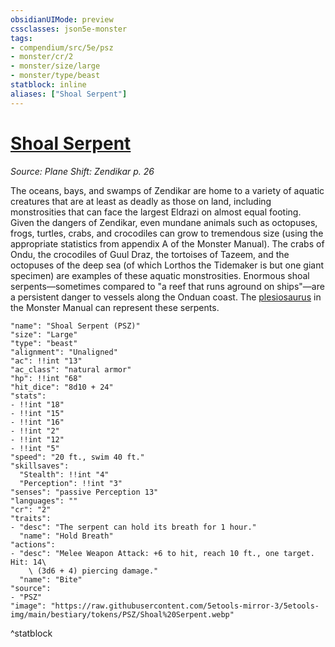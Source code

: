 ```yaml
---
obsidianUIMode: preview
cssclasses: json5e-monster
tags:
- compendium/src/5e/psz
- monster/cr/2
- monster/size/large
- monster/type/beast
statblock: inline
aliases: ["Shoal Serpent"]
---
```

# [Shoal Serpent](Mechanics\bestiary\beast/shoal-serpent-psz.md)
*Source: Plane Shift: Zendikar p. 26*  

The oceans, bays, and swamps of Zendikar are home to a variety of aquatic creatures that are at least as deadly as those on land, including monstrosities that can face the largest Eldrazi on almost equal footing. Given the dangers of Zendikar, even mundane animals such as octopuses, frogs, turtles, crabs, and crocodiles can grow to tremendous size (using the appropriate statistics from appendix A of the Monster Manual). The crabs of Ondu, the crocodiles of Guul Draz, the tortoises of Tazeem, and the octopuses of the deep sea (of which Lorthos the Tidemaker is but one giant specimen) are examples of these aquatic monstrosities. Enormous shoal serpents—sometimes compared to "a reef that runs aground on ships"—are a persistent danger to vessels along the Onduan coast. The [plesiosaurus](Mechanics/bestiary/beast/plesiosaurus.md) in the Monster Manual can represent these serpents.

```statblock
"name": "Shoal Serpent (PSZ)"
"size": "Large"
"type": "beast"
"alignment": "Unaligned"
"ac": !!int "13"
"ac_class": "natural armor"
"hp": !!int "68"
"hit_dice": "8d10 + 24"
"stats":
- !!int "18"
- !!int "15"
- !!int "16"
- !!int "2"
- !!int "12"
- !!int "5"
"speed": "20 ft., swim 40 ft."
"skillsaves":
  "Stealth": !!int "4"
  "Perception": !!int "3"
"senses": "passive Perception 13"
"languages": ""
"cr": "2"
"traits":
- "desc": "The serpent can hold its breath for 1 hour."
  "name": "Hold Breath"
"actions":
- "desc": "Melee Weapon Attack: +6 to hit, reach 10 ft., one target. Hit: 14\
    \ (3d6 + 4) piercing damage."
  "name": "Bite"
"source":
- "PSZ"
"image": "https://raw.githubusercontent.com/5etools-mirror-3/5etools-img/main/bestiary/tokens/PSZ/Shoal%20Serpent.webp"
```
^statblock